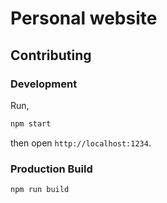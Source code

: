 # Personal website

## Contributing

### Development

Run,

```bash
npm start
```

then open `http://localhost:1234`.

### Production Build

```bash
npm run build
```
